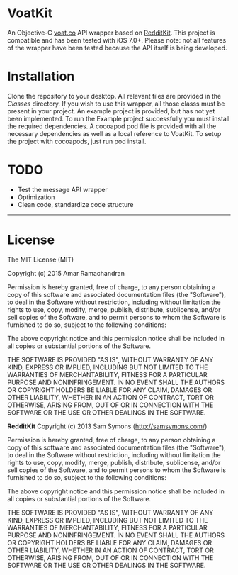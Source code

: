 # VoatKit
An Objective-C [voat.co](voat.co) API wrapper based on [RedditKit](https://github.com/samsymons/RedditKit). This project is compatible and has been tested with iOS 7.0+. Please note: not all features of the wrapper have been tested because the API itself is being developed.

Installation
=======
Clone the repository to your desktop. All relevant files are provided in the *Classes* directory. If you wish to use this wrapper, all those classs must be present in your project. An example project is provided, but has not yet been implemented. To run the Example project successfully you must install the required dependencies. A cocoapod pod file is provided with all the necessary dependencies as well as a local reference to VoatKit. To setup the project with cocoapods, just run pod install.

TODO
=======
 - Test the message API wrapper
 - Optimization
 - Clean code, standardize code structure

------------
License
=======
The MIT License (MIT)

Copyright (c) 2015 Amar Ramachandran

Permission is hereby granted, free of charge, to any person obtaining a copy
of this software and associated documentation files (the "Software"), to deal
in the Software without restriction, including without limitation the rights
to use, copy, modify, merge, publish, distribute, sublicense, and/or sell
copies of the Software, and to permit persons to whom the Software is
furnished to do so, subject to the following conditions:

The above copyright notice and this permission notice shall be included in all
copies or substantial portions of the Software.

THE SOFTWARE IS PROVIDED "AS IS", WITHOUT WARRANTY OF ANY KIND, EXPRESS OR
IMPLIED, INCLUDING BUT NOT LIMITED TO THE WARRANTIES OF MERCHANTABILITY,
FITNESS FOR A PARTICULAR PURPOSE AND NONINFRINGEMENT. IN NO EVENT SHALL THE
AUTHORS OR COPYRIGHT HOLDERS BE LIABLE FOR ANY CLAIM, DAMAGES OR OTHER
LIABILITY, WHETHER IN AN ACTION OF CONTRACT, TORT OR OTHERWISE, ARISING FROM,
OUT OF OR IN CONNECTION WITH THE SOFTWARE OR THE USE OR OTHER DEALINGS IN THE
SOFTWARE.

**RedditKit**
Copyright (c) 2013 Sam Symons (http://samsymons.com/)

Permission is hereby granted, free of charge, to any person obtaining a copy of this software and associated documentation files (the "Software"), to deal in the Software without restriction, including without limitation the rights to use, copy, modify, merge, publish, distribute, sublicense, and/or sell copies of the Software, and to permit persons to whom the Software is furnished to do so, subject to the following conditions:

The above copyright notice and this permission notice shall be included in all copies or substantial portions of the Software.

THE SOFTWARE IS PROVIDED "AS IS", WITHOUT WARRANTY OF ANY KIND, EXPRESS OR IMPLIED, INCLUDING BUT NOT LIMITED TO THE WARRANTIES OF MERCHANTABILITY, FITNESS FOR A PARTICULAR PURPOSE AND NONINFRINGEMENT. IN NO EVENT SHALL THE AUTHORS OR COPYRIGHT HOLDERS BE LIABLE FOR ANY CLAIM, DAMAGES OR OTHER LIABILITY, WHETHER IN AN ACTION OF CONTRACT, TORT OR OTHERWISE, ARISING FROM, OUT OF OR IN CONNECTION WITH THE SOFTWARE OR THE USE OR OTHER DEALINGS IN THE SOFTWARE.
